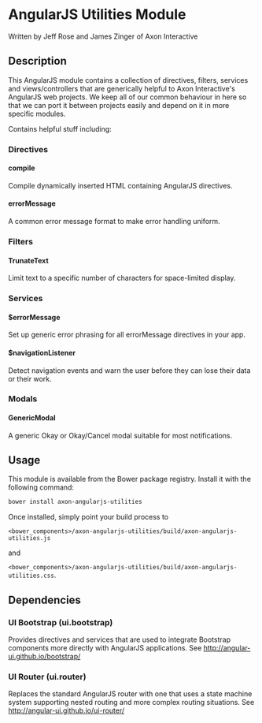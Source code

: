 # AngularJS Utilities Module

Written by Jeff Rose and James Zinger of Axon Interactive

## Description

This AngularJS module contains a collection of directives, filters, services and views/controllers that are generically helpful to Axon Interactive's AngularJS web projects. We keep all of our common behaviour in here so that we can port it between projects easily and depend on it in more specific modules.

Contains helpful stuff including:

### Directives

#### compile 

Compile dynamically inserted HTML containing AngularJS directives.

#### errorMessage 

A common error message format to make error handling uniform.

### Filters

#### TrunateText 

Limit text to a specific number of characters for space-limited display.

### Services

#### $errorMessage 

Set up generic error phrasing for all errorMessage directives in your app.

#### $navigationListener 

Detect navigation events and warn the user before they can lose their data or their work.
   
### Modals

#### GenericModal 

A generic Okay or Okay/Cancel modal suitable for most notifications.

## Usage

This module is available from the Bower package registry. Install it with the following command:

```bash
bower install axon-angularjs-utilities
```

Once installed, simply point your build process to 

`<bower_components>/axon-angularjs-utilities/build/axon-angularjs-utilities.js` 

and

`<bower_components>/axon-angularjs-utilities/build/axon-angularjs-utilities.css`.

## Dependencies

### UI Bootstrap (ui.bootstrap) 

Provides directives and services that are used to integrate Bootstrap components more directly with AngularJS applications. See http://angular-ui.github.io/bootstrap/
   
### UI Router (ui.router)

Replaces the standard AngularJS router with one that uses a state machine system supporting nested routing and more complex routing situations. See http://angular-ui.github.io/ui-router/